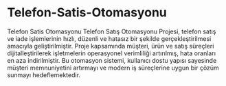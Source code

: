 # Telefon-Satis-Otomasyonu
Telefon Satis Otomasyonu
Telefon Satış Otomasyonu Projesi, telefon satış ve iade işlemlerinin hızlı, düzenli ve hatasız bir şekilde gerçekleştirilmesi amacıyla geliştirilmiştir. Proje kapsamında müşteri, ürün ve satış süreçleri dijitalleştirilerek işletmelerin operasyonel verimliliği artırılmış, hata oranları en aza indirilmiştir. Bu otomasyon sistemi, kullanıcı dostu yapısı sayesinde müşteri memnuniyetini artırmayı ve modern iş süreçlerine uygun bir çözüm sunmayı hedeflemektedir.
